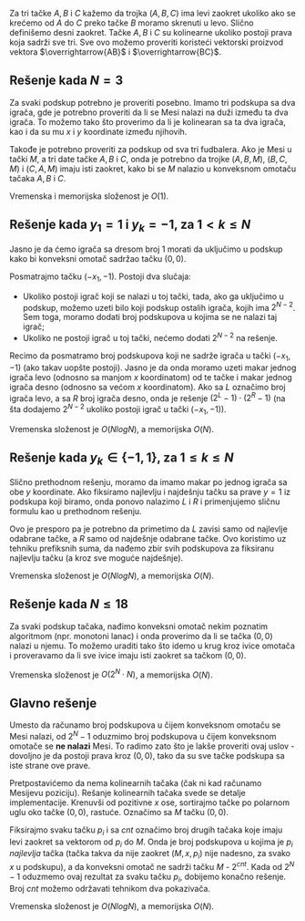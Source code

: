 Za tri tačke $A, B$ i $C$ kažemo da trojka $(A, B, C)$ ima levi zaokret ukoliko ako se krećemo od $A$ do $C$ preko tačke $B$ moramo skrenuti u levo. Slično definišemo desni zaokret. Tačke $A, B$ i $C$ su kolinearne ukoliko postoji prava koja sadrži sve tri. Sve ovo možemo proveriti koristeći vektorski proizvod vektora $\overrightarrow{AB}$ i $\overrightarrow{BC}$.

## Rešenje kada $N = 3$
Za svaki podskup potrebno je proveriti posebno. Imamo tri podskupa sa dva igrača, gde je potrebno proveriti da li se Mesi nalazi na duži između ta dva igrača. To možemo tako što proverimo da li je kolinearan sa ta dva igrača, kao i da su mu $x$ i $y$ koordinate između njihovih.

Takođe je potrebno proveriti za podskup od sva tri fudbalera. Ako je Mesi u tački $M$, a tri date tačke $A, B$ i $C$, onda je potrebno da trojke $(A, B, M)$, $(B, C, M)$ i $(C, A, M)$ imaju isti zaokret, kako bi se $M$ nalazio u konveksnom omotaču tačaka $A, B$ i $C$.

Vremenska i memorijska složenost je $O(1)$.

## Rešenje kada $y_1 = 1$ i $y_k = -1$, za $1 < k \leq N$
Jasno je da ćemo igrača sa dresom broj $1$ morati da uključimo u podskup kako bi konveksni omotač sadržao tačku $(0, 0)$. 

Posmatrajmo tačku $(-x_1, -1)$. Postoji dva slučaja:

- Ukoliko postoji igrač koji se nalazi u toj tački, tada, ako ga uključimo u podskup, možemo uzeti bilo koji podskup ostalih igrača, kojih ima $2^{N-2}$. Sem toga, moramo dodati broj podskupova u kojima se ne nalazi taj igrač;
- Ukoliko ne postoji igrač u toj tački, nećemo dodati $2^{N-2}$ na rešenje.

Recimo da posmatramo broj podskupova koji ne sadrže igrača u tački $(-x_1, -1)$ (ako takav uopšte postoji). Jasno je da onda moramo uzeti makar jednog igrača levo (odnosno sa manjom $x$ koordinatom) od te tačke i makar jednog igrača desno (odnosno sa većom $x$ koordinatom). Ako sa $L$ označimo broj igrača levo, a sa $R$ broj igrača desno, onda je rešenje $(2^L-1)\cdot (2^R - 1)$ (na šta dodajemo $2^{N-2}$ ukoliko postoji igrač u tački $(-x_1, -1)$).

Vremenska složenost je $O(NlogN)$, a memorijska $O(N)$.

## Rešenje kada $y_k \in \{-1, 1\}$, za $1 \leq k \leq N$
Slično prethodnom rešenju, moramo da imamo makar po jednog igrača sa obe $y$ koordinate. Ako fiksiramo najlevlju i najdešnju tačku sa prave $y = 1$ iz podskupa koji biramo, onda ponovo nalazimo $L$ i $R$ i primenjujemo sličnu formulu kao u prethodnom rešenju. 

Ovo je presporo pa je potrebno da primetimo da $L$ zavisi samo od najlevlje odabrane tačke, a $R$ samo od najdešnje odabrane tačke. Ovo koristimo uz tehniku prefiksnih suma, da nađemo zbir svih podskupova za fiksiranu najlevlju tačku (a kroz sve moguće najdešnje). 

Vremenska složenost je $O(NlogN)$, a memorijska $O(N)$.


## Rešenje kada $N \leq 18$
Za svaki podskup tačaka, nađimo konveksni omotač nekim poznatim algoritmom (npr. monotoni lanac) i onda proverimo da li se tačka $(0, 0)$ nalazi u njemu. To možemo uraditi tako što idemo u krug kroz ivice omotača i proveravamo da li sve ivice imaju isti zaokret sa tačkom $(0, 0)$.

Vremenska složenost je $O(2^N \cdot N)$, a memorijska $O(N)$.

## Glavno rešenje
Umesto da računamo broj podskupova u čijem konveksnom omotaču se Mesi nalazi, od $2^N - 1$ oduzmimo broj podskupova u čijem konveksnom omotače se **ne nalazi** Mesi. To radimo zato što je lakše proveriti ovaj uslov - dovoljno je da postoji prava kroz $(0, 0)$, tako da su sve tačke podskupa sa iste strane ove prave.

Pretpostavićemo da nema kolinearnih tačaka (čak ni kad računamo Mesijevu poziciju). Rešanje kolinearnih tačaka svede se detalje implementacije. Krenuvši od pozitivne $x$ ose, sortirajmo tačke po polarnom uglu oko tačke $(0, 0)$, rastuće. Označimo sa $M$ tačku $(0, 0)$. 

Fiksirajmo svaku tačku $p_i$ i sa $cnt$ označimo broj drugih tačaka koje imaju levi zaokret sa vektorom od $p_i$ do $M$. Onda je broj podskupova u kojima je $p_i$ *najlevlja* tačka (tačka takva da nije zaokret $(M, x, p_i)$ nije nadesno, za svako $x$ u podskupu),  a da konveksni omotač ne sadrži tačku $M$ - $2^{cnt}$. Kada od $2^N - 1$ oduzmemo ovaj rezultat za svaku tačku $p_i$, dobijemo konačno rešenje. Broj $cnt$ možemo održavati tehnikom dva pokazivača.

Vremenska složenost je $O(NlogN)$, a memorijska $O(N)$.






